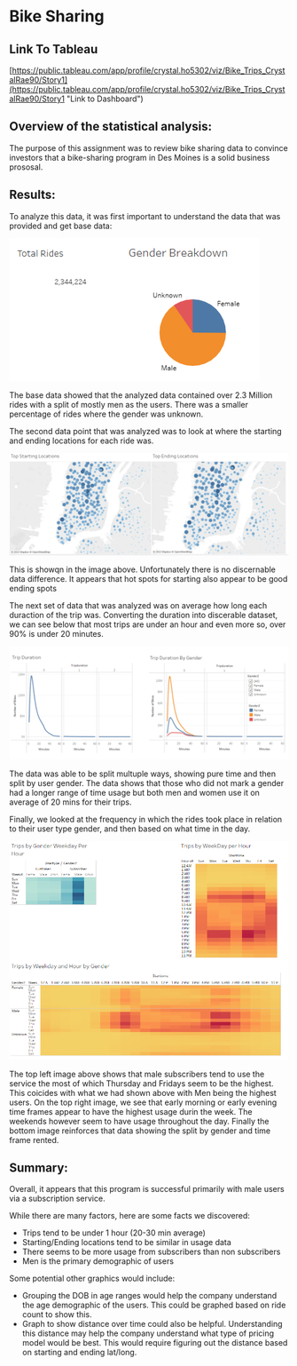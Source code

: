 # Bike Sharing

## Link To Tableau
[https://public.tableau.com/app/profile/crystal.ho5302/viz/Bike_Trips_CrystalRae90/Story1](https://public.tableau.com/app/profile/crystal.ho5302/viz/Bike_Trips_CrystalRae90/Story1 "Link to Dashboard")

## Overview of the statistical analysis:

The purpose of this assignment was to review bike sharing data to convince investors that a bike-sharing program in Des Moines is a solid business prososal. 

## Results:

To analyze this data, it was first important to understand the data that was provided and get base data: 

<kbd>![Intro.PNG](Intro.PNG)</kbd>

The base data showed that the analyzed data contained over 2.3 Million rides with a split of mostly men as the users. There was a smaller percentage of rides where the gender was unknown. 

The second data point that was analyzed was to look at where the starting and ending locations for each ride was. 

<kbd>![Locations.PNG](Locations.PNG)</kbd>

This is showqn in the image above. Unfortunately there is no discernable data difference. It appears that hot spots for starting also appear to be good ending spots

The next set of data that was analyzed was on average how long each duraction of the trip was. Converting the duration into discerable dataset, we can see below that most trips are under an hour and even more so, over 90% is under 20 minutes. 

<kbd>![Trip_Duration.PNG](Trip_Duration.PNG)</kbd>

The data was able to be split multuple ways, showing pure time and then split by user gender. The data shows that those who did not mark a gender had a longer range of time usage but both men and women use it on average of 20 mins for their trips. 

Finally, we looked at the frequency in which the rides took place in relation to their user type gender, and then based on what time in the day. 

<kbd>![Trips.PNG](Trips.PNG)</kbd>

The top left image above shows that male subscribers tend to use the service the most of which Thursday and Fridays seem to be the highest. This coicides with what we had shown above with Men being the highest users. On the top right image, we see that early morning or early evening time frames appear to have the highest usage durin the week. The weekends however seem to have usage throughout the day. Finally the bottom image reinforces that data showing the split by gender and time frame rented. 

## Summary:

Overall, it appears that this program is successful primarily with male users via a subscription service.

While there are many factors, here are some facts we discovered: 
 -  Trips tend to be under 1 hour (20-30 min average) 
 -  Starting/Ending locations tend to be similar in usage data 
 -  There seems to be more usage from subscribers than non subscribers 
 -  Men is the primary demographic of users 

Some potential other graphics would include: 

- Grouping the DOB in age ranges would help the company understand the age demographic of the users. This could be graphed based on ride count to show this. 
- Graph to show distance over time could also be helpful. Understanding this distance may help the company understand what type of pricing model would be best. This would require figuring out the distance based on starting and ending lat/long. 


